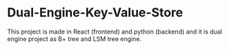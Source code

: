 # Dual-Engine-Key-Value-Store
This project is made in React (frontend) and python (backend) and it is dual engine project as B+ tree and LSM tree engine.
